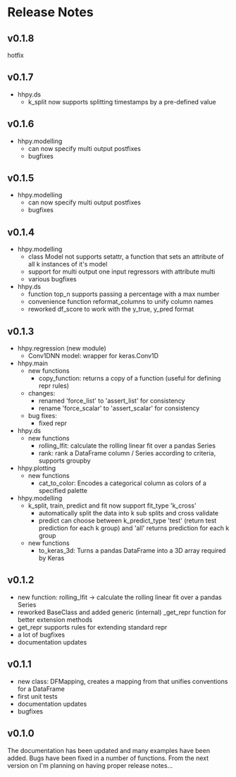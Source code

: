 # Release Notes

## v0.1.8
hotfix

## v0.1.7
- hhpy.ds
  - k_split now supports splitting timestamps by a pre-defined value

## v0.1.6
- hhpy.modelling
  - can now specify multi output postfixes
  - bugfixes

## v0.1.5
- hhpy.modelling
  - can now specify multi output postfixes
  - bugfixes

## v0.1.4
- hhpy.modelling
  - class Model not supports setattr, a function that sets an attribute of all k instances of it's model
  - support for multi output one input regressors with attribute multi
  - various bugfixes
- hhpy.ds
  - function top_n supports passing a percentage with a max number
  - convenience function reformat_columns to unify column names
  - reworked df_score to work with the y_true, y_pred format

## v0.1.3
- hhpy.regression (new module)
  - Conv1DNN model: wrapper for keras.Conv1D
- hhpy.main
  - new functions
    - copy_function: returns a copy of a function (useful for defining repr rules) 
  - changes:
    - renamed 'force_list' to 'assert_list' for consistency
    - rename 'force_scalar' to 'assert_scalar' for consistency
  - bug fixes:
    - fixed repr
- hhpy.ds
  - new functions
    - rolling_lfit: calculate the rolling linear fit over a pandas Series
    - rank: rank a DataFrame column / Series according to criteria, supports groupby
- hhpy.plotting
  - new functions
    - cat_to_color: Encodes a categorical column as colors of a specified palette
- hhpy.modelling
  - k_split, train, predict and fit now support fit_type 'k_cross'
    - automatically split the data into k sub splits and cross validate
    - predict can choose between k_predict_type 'test' (return test prediction for each k group) and 'all' returns
      prediction for each k group
  - new functions
    - to_keras_3d: Turns a pandas DataFrame into a 3D array required by Keras

## v0.1.2
- new function: rolling_lfit -> calculate the rolling linear fit over a pandas Series
- reworked BaseClass and added generic (internal) _get_repr function for better extension methods
- get_repr supports rules for extending standard repr
- a lot of bugfixes
- documentation updates

## v0.1.1
- new class: DFMapping, creates a mapping from that unifies conventions for a DataFrame
- first unit tests
- documentation updates
- bugfixes

## v0.1.0
The documentation has been updated and many examples have been added. Bugs have been fixed in a number of functions. 
From the next version on I'm planning on having proper release notes...